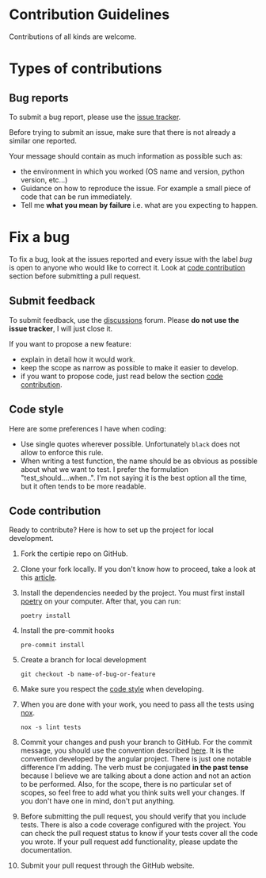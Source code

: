 # Contribution Guidelines

Contributions of all kinds are welcome.

# Types of contributions

## Bug reports

To submit a bug report, please use the [issue tracker](https://github.com/lewoudar/certipie/issues).

Before trying to submit an issue, make sure that there is not already a similar one reported.

Your message should contain as much information as possible such as:

- the environment in which you worked (OS name and version, python version, etc...)
- Guidance on how to reproduce the issue. For example a small piece of code that can be run immediately.
- Tell me **what you mean by failure** i.e. what are you expecting to happen.

# Fix a bug

To fix a bug, look at the issues reported and every issue with the label *bug* is open to anyone who would like to
correct it. Look at [code contribution](#code-contribution) section before submitting a pull request.

## Submit feedback

To submit feedback, use the [discussions](https://github.com/lewoudar/certipie/discussions) forum. Please **do not use
the issue tracker**, I will just close it.

If you want to propose a new feature:

- explain in detail how it would work.
- keep the scope as narrow as possible to make it easier to develop.
- if you want to propose code, just read below the section [code contribution](#code-contribution).

## Code style

Here are some preferences I have when coding:

- Use single quotes wherever possible. Unfortunately `black` does not allow to enforce this rule.
- When writing a test function, the name should be as obvious as possible about what we want to test. I prefer the
  formulation "test_should..<expectation>..when..<condition>". I'm not saying it is the best option all the time, but it
  often tends to be more readable.

## Code contribution

Ready to contribute? Here is how to set up the project for local development.

1. Fork the certipie repo on GitHub.

2. Clone your fork locally. If you don't know how to proceed, take a look at
   this [article](https://help.github.com/en/articles/fork-a-repo).

3. Install the dependencies needed by the project. You must first install [poetry](https://python-poetry.org/docs/) on
   your computer. After that, you can run:
    ```shell
    poetry install
    ```

4. Install the pre-commit hooks
   ```shell
   pre-commit install
   ```

5. Create a branch for local development
    ```shell
    git checkout -b name-of-bug-or-feature
    ```

6. Make sure you respect the [code style](#code-style) when developing.

7. When you are done with your work, you need to pass all the tests using [nox](https://nox.thea.codes/en/stable/).
    ```shell
    nox -s lint tests
    ```

8. Commit your changes and push your branch to GitHub. For the commit message, you should use the convention described
   [here](https://medium.com/@menuka/writing-meaningful-git-commit-messages-a62756b65c81). It is the convention
   developed by the angular project. There is just one notable difference I'm adding. The verb must be conjugated **in
   the past tense** because I believe we are talking about a done action and not an action to be performed. Also, for
   the scope, there is no particular set of scopes, so feel free to add what you think suits well your changes. If you
   don't have one in mind, don't put anything.

9. Before submitting the pull request, you should verify that you include tests. There is also a code coverage
   configured with the project. You can check the pull request status to know if your tests cover all the code you
   wrote. If your pull request add functionality, please update the documentation.

10. Submit your pull request through the GitHub website.